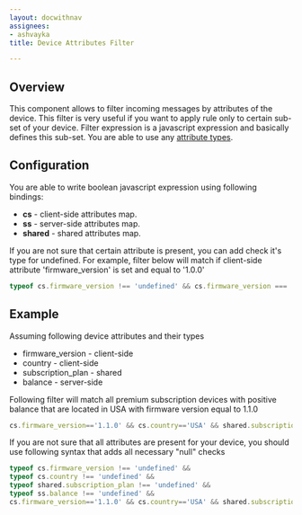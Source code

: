 ```yaml
---
layout: docwithnav
assignees:
- ashvayka
title: Device Attributes Filter

---
```


## Overview

This component allows to filter incoming messages by attributes of the device. 
This filter is very useful if you want to apply rule only to certain sub-set of your device. 
Filter expression is a javascript expression and basically defines this sub-set. You are able to use any [attribute types](/docs/user-guide/attributes#attribute-types).

## Configuration

You are able to write boolean javascript expression using following bindings:

 - **cs** - client-side attributes map.
 - **ss** - server-side attributes map.
 - **shared** - shared attributes map.
 
If you are not sure that certain attribute is present, you can add check it's type for undefined.
For example, filter below will match if client-side attribute 'firmware_version' is set and equal to '1.0.0'  

```javascript
typeof cs.firmware_version !== 'undefined' && cs.firmware_version === '1.0.0' 
```

## Example

Assuming following device attributes and their types
 - firmware_version - client-side 
 - country - client-side
 - subscription_plan - shared
 - balance - server-side
 
Following filter will match all premium subscription devices with positive balance that are located in USA with firmware version equal to 1.1.0

```javascript
cs.firmware_version=='1.1.0' && cs.country=='USA' && shared.subscription_plan=='premium' && ss.balance > 0
```

If you are not sure that all attributes are present for your device, you should use following syntax that adds all necessary "null" checks

```javascript
typeof cs.firmware_version !== 'undefined' && 
typeof cs.country !== 'undefined' && 
typeof shared.subscription_plan !== 'undefined' && 
typeof ss.balance !== 'undefined' && 
cs.firmware_version=='1.1.0' && cs.country=='USA' && shared.subscription_plan=='premium' && ss.balance > 0
```


